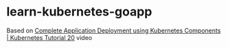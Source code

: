 # learn-kubernetes-goapp

Based on [Complete Application Deployment using Kubernetes Components | Kubernetes Tutorial 20](https://www.youtube.com/watch?v=EQNO_kM96Mo) video


